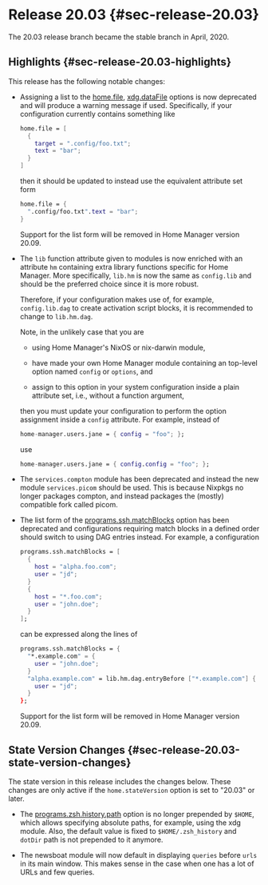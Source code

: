 # Release 20.03 {#sec-release-20.03}

The 20.03 release branch became the stable branch in April, 2020.

## Highlights {#sec-release-20.03-highlights}

This release has the following notable changes:

-   Assigning a list to the [home.file](#opt-home.file),
    [xdg.dataFile](#opt-xdg.dataFile) options is
    now deprecated and will produce a warning message if used.
    Specifically, if your configuration currently contains something
    like

    ``` nix
    home.file = [
      {
        target = ".config/foo.txt";
        text = "bar";
      }
    ]
    ```

    then it should be updated to instead use the equivalent attribute
    set form

    ``` nix
    home.file = {
      ".config/foo.txt".text = "bar";
    }
    ```

    Support for the list form will be removed in Home Manager version
    20.09.

-   The `lib` function attribute given to modules is now enriched with
    an attribute `hm` containing extra library functions specific for
    Home Manager. More specifically, `lib.hm` is now the same as
    `config.lib` and should be the preferred choice since it is more
    robust.

    Therefore, if your configuration makes use of, for example,
    `config.lib.dag` to create activation script blocks, it is
    recommended to change to `lib.hm.dag`.

    Note, in the unlikely case that you are

    -   using Home Manager's NixOS or nix-darwin module,

    -   have made your own Home Manager module containing an top-level
        option named `config` or `options`, and

    -   assign to this option in your system configuration inside a
        plain attribute set, i.e., without a function argument,

    then you must update your configuration to perform the option
    assignment inside a `config` attribute. For example, instead of

    ``` nix
    home-manager.users.jane = { config = "foo"; };
    ```

    use

    ``` nix
    home-manager.users.jane = { config.config = "foo"; };
    ```

-   The `services.compton` module has been deprecated and instead the
    new module `services.picom` should be used. This is because Nixpkgs
    no longer packages compton, and instead packages the (mostly)
    compatible fork called picom.

-   The list form of the [programs.ssh.matchBlocks](#opt-programs.ssh.matchBlocks) option has
    been deprecated and configurations requiring match blocks in a
    defined order should switch to using DAG entries instead. For
    example, a configuration

    ``` nix
    programs.ssh.matchBlocks = [
      {
        host = "alpha.foo.com";
        user = "jd";
      }
      {
        host = "*.foo.com";
        user = "john.doe";
      }
    ];
    ```

    can be expressed along the lines of

    ``` nix
    programs.ssh.matchBlocks = {
      "*.example.com" = {
        user = "john.doe";
      }
      "alpha.example.com" = lib.hm.dag.entryBefore ["*.example.com"] {
        user = "jd";
      }
    };
    ```

    Support for the list form will be removed in Home Manager version
    20.09.

## State Version Changes {#sec-release-20.03-state-version-changes}

The state version in this release includes the changes below. These
changes are only active if the `home.stateVersion` option is set to
\"20.03\" or later.

-   The [programs.zsh.history.path](#opt-programs.zsh.history.path) option is no longer
    prepended by `$HOME`, which allows specifying absolute paths, for
    example, using the xdg module. Also, the default value is fixed to
    `$HOME/.zsh_history` and `dotDir` path is not prepended to it
    anymore.

-   The newsboat module will now default in displaying `queries` before
    `urls` in its main window. This makes sense in the case when one has
    a lot of URLs and few queries.
